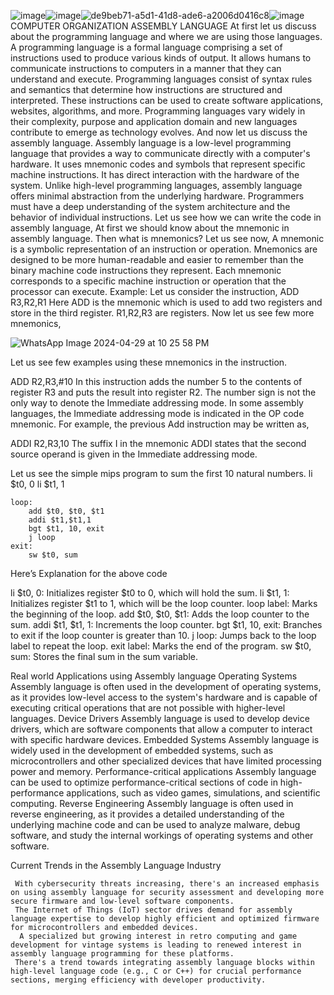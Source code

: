 ![image](https://github.com/Rash20mika/Assembly-language/assets/168262492/9bc38993-d22d-442d-a423-e529fd80d249)![image](https://github.com/Rash20mika/Assembly-language/assets/168262492/4a8049de-d994-456c-bcfb-baadefbaae0d)![de9beb71-a5d1-41d8-ade6-a2006d0416c8](https://github.com/Rash20mika/Assembly-language/assets/168262492/0600953b-8ad0-4857-8084-d57e68a75bce)![image](https://github.com/Rash20mika/Assembly-language/assets/168262492/787a0532-48ed-4179-855b-8c1519005e4f)COMPUTER ORGANIZATION
ASSEMBLY LANGUAGE
      At first let us discuss about the programming language and where we are using those languages.
      A programming language is a formal language comprising a set of instructions used to produce various kinds of output. It allows humans to communicate instructions to computers in a manner that they can understand and execute. Programming languages consist of syntax rules and semantics that determine how instructions are structured and interpreted. These instructions can be used to create software applications, websites, algorithms, and more. Programming languages vary widely in their complexity, purpose and application domain and new languages contribute to emerge as technology evolves.
And now let us discuss the assembly language.
     Assembly language is a low-level programming language that provides a way to communicate directly with a computer's hardware. It uses mnemonic codes and symbols that represent specific machine instructions. It has direct interaction with the hardware of the system. Unlike high-level programming languages, assembly language offers minimal abstraction from the underlying hardware. Programmers must have a deep understanding of the system architecture and the behavior of individual instructions. 
Let us see how we can write the code in assembly language,
At first we should know about the mnemonic in assembly language. Then what is mnemonics? Let us see now,
     A mnemonic is a symbolic representation of an instruction or operation. Mnemonics are designed to be more human-readable and easier to remember than the binary machine code instructions they represent. Each mnemonic corresponds to a specific machine instruction or operation that the processor can execute.
Example:
Let us consider the instruction,
ADD R3,R2,R1
Here ADD is the mnemonic which is used to add two registers and store in the third register.
R1,R2,R3 are registers. 
Now let us see few more mnemonics,



![WhatsApp Image 2024-04-29 at 10 25 58 PM](https://github.com/Rash20mika/Assembly-language/assets/168262492/5d7a6aab-618a-4bda-b398-490512d58ba5)




Let us see few examples using these mnemonics in the instruction.

ADD R2,R3,#10
In this instruction adds the number 5 to the contents of register R3 and puts the result into register R2. The number sign is not the only way to denote the Immediate addressing mode. In some assembly languages, the Immediate addressing mode is indicated in the OP code mnemonic. For example, the previous Add instruction may be written as,

ADDI R2,R3,10
The suffix I in the mnemonic ADDI states that the second source operand is given in the Immediate addressing mode.

Let us see the simple mips program to sum the first 10 natural numbers.
        li $t0, 0
        li $t1, 1

    loop:
        add $t0, $t0, $t1
        addi $t1,$t1,1
        bgt $t1, 10, exit
        j loop
    exit: 
        sw $t0, sum

Here’s Explanation for the above code

li $t0, 0: Initializes register $t0 to 0, which will hold the sum.
li $t1, 1: Initializes register $t1 to 1, which will be the loop counter.
loop label: Marks the beginning of the loop.
add $t0, $t0, $t1: Adds the loop counter to the sum.
addi $t1, $t1, 1: Increments the loop counter.
bgt $t1, 10, exit: Branches to exit if the loop counter is greater than 10.
j loop: Jumps back to the loop label to repeat the loop.
exit label: Marks the end of the program.
sw $t0, sum: Stores the final sum in the sum variable.


Real world Applications using Assembly language
Operating Systems
      Assembly language is often used in the development of operating systems, as it provides low-level access to the system's hardware and is capable of executing critical operations that are not possible with higher-level languages.
Device Drivers
      Assembly language is used to develop device drivers, which are software components that allow a computer to interact with specific hardware devices.
Embedded Systems
      Assembly language is widely used in the development of embedded systems, such as microcontrollers and other specialized devices that have limited processing power and memory.
Performance-critical applications
      Assembly language can be used to optimize performance-critical sections of code in high-performance applications, such as video games, simulations, and scientific computing.
Reverse Engineering
      Assembly language is often used in reverse engineering, as it provides a detailed understanding of the underlying machine code and can be used to analyze malware, debug software, and study the internal workings of operating systems and other software.

Current Trends in the Assembly Language Industry
     
     With cybersecurity threats increasing, there's an increased emphasis on using assembly language for security assessment and developing more secure firmware and low-level software components.
     The Internet of Things (IoT) sector drives demand for assembly language expertise to develop highly efficient and optimized firmware for microcontrollers and embedded devices.
      A specialized but growing interest in retro computing and game development for vintage systems is leading to renewed interest in assembly language programming for these platforms.
     There's a trend towards integrating assembly language blocks within high-level language code (e.g., C or C++) for crucial performance sections, merging efficiency with developer productivity.
